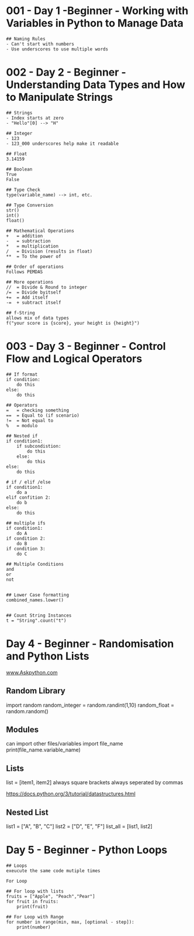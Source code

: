 # 001 - Day 1 -Beginner - Working with Variables in Python to Manage Data

    ## Naming Rules
    - Can't start with numbers
    - Use underscores to use multiple words


# 002 - Day 2 - Beginner - Understanding Data Types and How to Manipulate Strings

    ## Strings
    - Index starts at zero
    - "Hello"[0] --> "H"

    ## Integer
    - 123
    - 123_000 underscores help make it readable

    ## Float
    3.14159

    ## Boolean
    True
    False

    ## Type Check
    type(variable_name) --> int, etc.

    ## Type Conversion
    str()
    int()
    float()

    ## Mathematical Operations
    +   = addition
    -   = subtraction
    *   = multiplication
    /   = Division (results in float)
    **  = To the power of

    ## Order of operations
    Follows PEMDAS

    ## More operations
    //  = Divide & Round to integer
    /=  = Divide byitself
    +=  = Add itself 
    -=  + subtract itself

    ## f-String
    allows mix of data types
    f("your score is {score}, your height is {height}")


# 003 - Day 3 - Beginner - Control Flow and Logical Operators

    ## If format
    if condition:
        do this
    else:
        do this

    ## Operators
    =   = checking something
    ==  = Equal to (if scenario)
    !=  = Not equal to
    %   = modulo

    ## Nested if
    if condition1:
        if subcondistion:
            do this
        else:
            do this
    else:
        do this

    # if / elif /else
    if condition1:
        do a
    elif confition 2:
        do b
    else:
        do this

    ## multiple ifs
    if condition1:
        do A
    if condition 2:
        do B
    if condition 3:
        do C

    ## Multiple Conditions
    and
    or
    not


    ## Lower Case formatting
    combined_names.lower()


    ## Count String Instances
    t = "String".count("t")


# Day 4 - Beginner - Randomisation and Python Lists

www.Askpython.com


## Random Library
import random
random_integer = random.randint(1,10)
random_float = random.random()

## Modules
can import other files/variables
import file_name
print(file_name.variable_name)

## Lists
list = [item1, item2]
always square brackets
always seperated by commas

https://docs.python.org/3/tutorial/datastructures.html

## Nested List
list1 = ["A", "B", "C"]
list2 = ["D", "E", "F"]
list_all = [list1, list2]

# Day 5 - Beginner - Python Loops

    ## Loops
    exeucute the same code mutiple times

    For Loop

    ## For loop with lists
    fruits = ["Apple", "Peach","Pear"]
    for fruit in fruits:
        print(fruit)
    
    ## For Loop with Range
    for number in range(min, max, [optional - step]):
        print(number)
    
